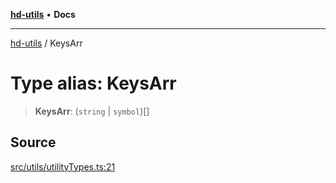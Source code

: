 [**hd-utils**](../README.md) • **Docs**

***

[hd-utils](../globals.md) / KeysArr

# Type alias: KeysArr

> **KeysArr**: (`string` \| `symbol`)[]

## Source

[src/utils/utilityTypes.ts:21](https://github.com/AhmadHddad/h-utils/blob/b1dfa95e218c9605f39fc234662ef50e62fadcb8/src/utils/utilityTypes.ts#L21)
